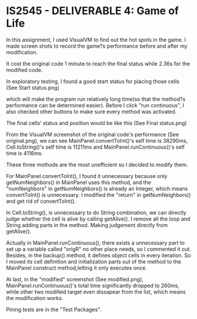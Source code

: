 # IS2545 - DELIVERABLE 4: Game of Life

In this assignment, I used VisualVM to find out the hot spots in the game. I made screen shots to record the game?s performance before and after my modification.

It cost the original code 1 minute to reach the final status while 2.36s for the modified code.

In exploratory testing, I found a good start status for placing those cells (See Start status.png)
 
which will make the program run relatively long time(so that the method?s performance can be determined easier). Before I click "run continuous", I also checked other buttons to make sure every method was activated.

The final cells' status and position would be like this (See Final status.png)

From the VisualVM screenshot of the original code's performance (See original.png), we can see MainPanel.convertToInt()'s self time is 38290ms, Cell.toString()'s self time is 11211ms and MainPanel.runContinuous()'s self time is 4116ms. 

These three mothods are the most unefficient so I decided to modify them.

For MainPanel.convertToInt(), I found it unnecessary because only getNumNeighbors() in MainPanel uses this method, and the "numNeighbors" in getNumNeighbors() is already an Integer, which means convertToInt() is unnecessary. I modified the "return" in getNumNeighbors() and get rid of convertToInt().

In Cell.toString(), is unnecessary to do String combination, we can directly judge whether the cell is alive by calling getAlive(). I remove all the loop and String adding parts in the method. Making judgement directly from getAlive().

Actually in MainPanel.runContinuous(), there exists a unnecessary part to set up a variable called "origR" no other place needs, so I commented it out. Besides, in the backup() method, it defines object cells in every iteration. So I moved its cell definition and initialization parts out of the method to the MainPanel construct method,letting it only executes once.

At last, in the "modified" screenshot (See modified.png), MainPanel.runContinuous()'s total time significantly dropped to 260ms, while other two modifeid target even dissapear from the list, which means the modification works.

Pining tests are in the "Test Packages".


